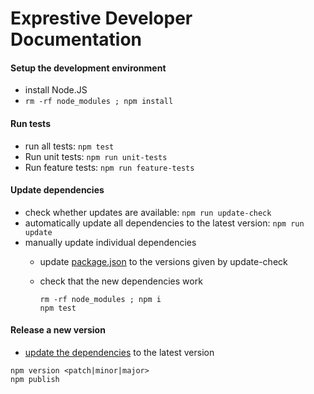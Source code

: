 # Exprestive Developer Documentation

#### Setup the development environment
* install Node.JS
* `rm -rf node_modules ; npm install`


#### Run tests
* run all tests: `npm test`
* Run unit tests: `npm run unit-tests`
* Run feature tests: `npm run feature-tests`


#### Update dependencies
* check whether updates are available: `npm run update-check`
* automatically update all dependencies to the latest version: `npm run update`
* manually update individual dependencies
  * update [package.json](package.json) to the versions given by update-check
  * check that the new dependencies work

    ```
    rm -rf node_modules ; npm i
    npm test
    ```


#### Release a new version

* [update the dependencies](#update-dependencies) to the latest version

```
npm version <patch|minor|major>
npm publish
```


